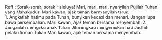 Reff :
Sorak-sorak, sorak Haleluya!
Mari, mari, mari, nyanyilah
Pujilah Tuhan yang Mahakudus.
Mari kawan, ajak teman
bernyanyilah terus.
<br>
1.
Angkatlah hatimu pada Tuhan,
bunyikan kecapi dan menari.
Jangan lupa bawa persembahan.
Mari kawan, Ajak teman
bersama menyembah.
2.
Janganlah mengaku anak Tuhan
Jika engkau mengeraskan hati
Jadilah pelaku firman Tuhan
Mari kawan, ajak teman
bersama menyembah.